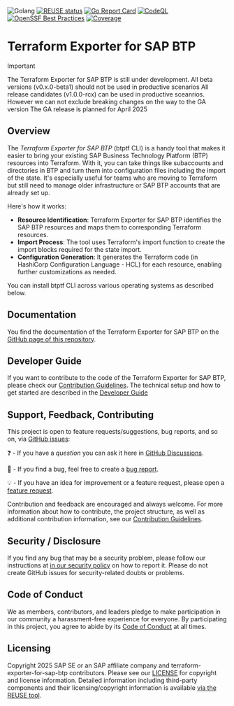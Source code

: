 ![Golang](https://img.shields.io/badge/Go-1.24-informational)
[![REUSE status](https://api.reuse.software/badge/github.com/SAP/terraform-exporter-btp)](https://api.reuse.software/info/github.com/SAP/terraform-exporter-btp)
[![Go Report Card](https://goreportcard.com/badge/github.com/SAP/terraform-exporter-btp)](https://goreportcard.com/report/github.com/SAP/terraform-exporter-btp)
[![CodeQL](https://github.com/SAP/terraform-exporter-btp/actions/workflows/codeql.yml/badge.svg)](https://github.com/SAP/terraform-exporter-btp/actions/workflows/codeql.yml)
[![OpenSSF Best Practices](https://www.bestpractices.dev/projects/9673/badge)](https://www.bestpractices.dev/projects/9673)
[![Coverage](https://sonarcloud.io/api/project_badges/measure?project=SAP_terraform-exporter-btp&metric=coverage)](https://sonarcloud.io/summary/new_code?id=SAP_terraform-exporter-btp)


# Terraform Exporter for SAP BTP

> [!IMPORTANT]
> The Terraform Exporter for SAP BTP is still under development.
> All beta versions (v0.x.0-beta1) should not be used in productive scenarios
> All release candidates (v1.0.0-rcx) can be used in productive sceanrios. However we can not exclude breaking changes on the way to the GA version
> The GA release is planned for April 2025

## Overview
The *Terraform Exporter for SAP BTP* (btptf CLI) is a handy tool that makes it easier to bring your existing SAP Business Technology Platform (BTP) resources into Terraform. With it, you can take things like subaccounts and directories in BTP and turn them into configuration files including the import of the state. It's especially useful for teams who are moving to Terraform but still need to manage older infrastructure or SAP BTP accounts that are already set up.

Here's how it works:

- **Resource Identification**: Terraform Exporter for SAP BTP identifies the SAP BTP resources and maps them to corresponding Terraform resources.
- **Import Process**: The tool uses Terraform's import function to create the import blocks required for the state import.
- **Configuration Generation**: It generates the Terraform code (in HashiCorp Configuration Language - HCL) for each resource, enabling further customizations as needed.

You can install btptf CLI across various operating systems as described below.

## Documentation

You find the documentation of the Terraform Exporter for SAP BTP on the [GitHub page of this repository](https://sap.github.io/terraform-exporter-btp/).

## Developer Guide

If you want to contribute to the code of the Terraform Exporter for SAP BTP, please check our [Contribution Guidelines](CONTRIBUTING.md). The technical setup and how to get started are described in the [Developer Guide](./guidelines/DEVELOPER-GUIDE.md)

## Support, Feedback, Contributing

This project is open to feature requests/suggestions, bug reports, and so on, via [GitHub issues](https://github.com/SAP/terraform-exporter-for-sap-btp/issues):

❓ - If you have a *question* you can ask it here in [GitHub Discussions](https://github.com/SAP/terraform-exporter-btp/discussions/).

🐞 - If you find a bug, feel free to create a [bug report](https://github.com/SAP/terraform-exporter-btp/issues/new?assignees=&labels=bug%2Cneeds-triage&projects=&template=bug_report.yml&title=%5BBUG%5D).

💡 - If you have an idea for improvement or a feature request, please open a [feature request](https://github.com/SAP/terraform-exporter-btp/issues/new?assignees=&labels=enhancement%2Cneeds-triage&projects=&template=feature_request.yml&title=%5BFEATURE%5D).

Contribution and feedback are encouraged and always welcome. For more information about how to contribute, the project structure, as well as additional contribution information, see our [Contribution Guidelines](CONTRIBUTING.md).

## Security / Disclosure
If you find any bug that may be a security problem, please follow our instructions at [in our security policy](https://github.com/SAP/terraform-exporter-for-sap-btp/security/policy) on how to report it. Please do not create GitHub issues for security-related doubts or problems.

## Code of Conduct

We as members, contributors, and leaders pledge to make participation in our community a harassment-free experience for everyone. By participating in this project, you agree to abide by its [Code of Conduct](https://github.com/SAP/.github/blob/main/CODE_OF_CONDUCT.md) at all times.

## Licensing

Copyright 2025 SAP SE or an SAP affiliate company and terraform-exporter-for-sap-btp contributors. Please see our [LICENSE](LICENSE) for copyright and license information. Detailed information including third-party components and their licensing/copyright information is available [via the REUSE tool](https://api.reuse.software/info/github.com/SAP/terraform-exporter-btp).
